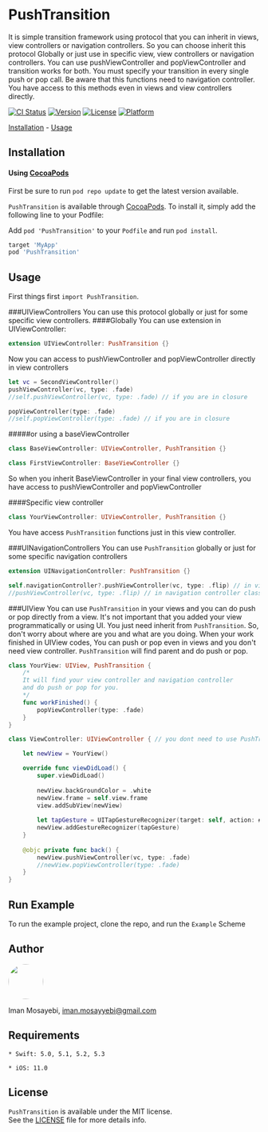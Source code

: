 # PushTransition
It is simple transition framework using protocol that you can inherit in views, view controllers or navigation controllers.
So you can choose inherit this protocol Globally or just use in specific view, view  controllers or navigation controllers.
You can use pushViewController and popViewController and transition works for both. You must specify your transition
in every single push or pop call. Be aware that this functions need to navigation controller.
You have access to this methods even in views and view controllers directly.

[![CI Status](https://img.shields.io/travis/15712112/xxxx.svg?style=flat)](https://travis-ci.org/15712112/PushTransition)
[![Version](https://img.shields.io/cocoapods/v/xxxx.svg?style=flat)](https://cocoapods.org/pods/PushTransition)
[![License](https://img.shields.io/cocoapods/l/xxxx.svg?style=flat)](https://cocoapods.org/pods/PushTransition)
[![Platform](https://img.shields.io/cocoapods/p/xxxx.svg?style=flat)](https://cocoapods.org/pods/PushTransition)

[Installation](#installation) - [Usage](#usage)

## Installation

#### Using [CocoaPods](http://cocoapods.org/)

First be sure to run `pod repo update` to get the latest version available.

`PushTransition` is available through [CocoaPods](https://cocoapods.org). To install
it, simply add the following line to your Podfile:

Add `pod 'PushTransition'` to your `Podfile` and run `pod install`.

```ruby
target 'MyApp'
pod 'PushTransition'
```

## Usage

First things first `import PushTransition`.

###UIViewControllers
You can use this protocol globally or just for some specific view controllers.
####Globally
You can use extension in UIViewController:
```swift
extension UIViewController: PushTransition {}
```
Now you can access to pushViewController and popViewController directly in view controllers
```swift
let vc = SecondViewController()
pushViewController(vc, type: .fade)
//self.pushViewController(vc, type: .fade) // if you are in closure

popViewController(type: .fade)
//self.popViewController(type: .fade) // if you are in closure

```
#####or using a baseViewController
```swift
class BaseViewController: UIViewController, PushTransition {}

class FirstViewController: BaseViewController {}
```
So when you inherit BaseViewController in your final view controllers, you have access to pushViewController and popViewController

####Specific view controller
```swift
class YourViewController: UIViewController, PushTransition {}
```
You have access `PushTransition` functions just in this view controller.

###UINavigationControllers
You can use `PushTransition` globally or just for some specific navigation controllers
```swift
extension UINavigationController: PushTransition {}

self.navigationController?.pushViewController(vc, type: .flip) // in view controllers
//pushViewController(vc, type: .flip) // in navigation controller classess
```

###UIView
You can use `PushTransition` in your views and you can do push or pop directly from a view.
It's not important that you added your view programmatically or using UI. You just need inherit from `PushTransition`.
So, don't worry about where are you and what are you doing. When your work finished in UIView codes, You can push or pop even in views and you don't need view controller. `PushTransition` will find parent and do push or pop.

```swift
class YourView: UIView, PushTransition {
    /*
    It will find your view controller and navigation controller
    and do push or pop for you. 
    */
    func workFinished() {
        popViewController(type: .fade)
    }
}

class ViewController: UIViewController { // you dont need to use PushTransition in ViewController

    let newView = YourView()

    override func viewDidLoad() {
        super.viewDidLoad()
        
        newView.backGroundColor = .white
        newView.frame = self.view.frame
        view.addSubView(newView)
        
        let tapGesture = UITapGestureRecognizer(target: self, action: #selector(back))
        newView.addGestureRecognizer(tapGesture)
    }
    
    @objc private func back() {
        newView.pushViewController(vc, type: .fade)
        //newView.popViewController(type: .fade)
    }
}
```

## Run Example

To run the example project, clone the repo, and run the `Example` Scheme

## Author

<a href="https://github.com/Imanmf">
  <img style="border-radius: 50%" src="https://avatars.githubusercontent.com/u/15712112?s=400&u=04b439452c2fae517bd6b6febb970b067ffcae04&v=4" width="70px">
</a>

Iman Mosayebi, iman.mosayyebi@gmail.com


## Requirements
    * Swift: 5.0, 5.1, 5.2, 5.3

    * iOS: 11.0

## License

`PushTransition` is available under the MIT license.  
See the [LICENSE](LICENSE) file for more details info.

